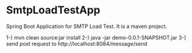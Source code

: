 # SmtpLoadTestApp
Spring Boot Application for SMTP Load Test.
It is a maven project.


1-) mvn clean source:jar install
2-) java -jar demo-0.0.1-SNAPSHOT.jar
3-) send post request to http://localhost:8084/message/send
